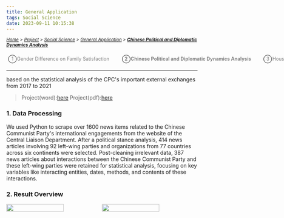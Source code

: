 ```yaml
---
title: General Application
tags: Social Science
date: 2023-09-11 10:15:38
---
```

<style>
    .image-container {
        display: flex;
        justify-content: space-between; /* 让图片均匀分布在一行中 */
        position: relative;
    }
    .menu-item {
        display: inline-block; /* Ensure elements are horizontally aligned */
        margin-right: 20px;
        position: relative;
        padding: 5px;
        color: grey;
        text-decoration: none;
        font-size: 90%; /* Reduce font size */
    }
    .menu-item:hover {
        font-weight: bold;
        color: grey !important;
    }
    .menu-item::before {
        content: counter(item) " ";
        counter-increment: item;
        border: 1px solid black;
        background-color: transparent;
        border-radius: 50%;
        width: 20px;
        height: 20px;
        display: inline-block;
        text-align: center;
        line-height: 20px;
        margin-right: 1px;
        color: grey;
    }
    .menu-list {
        list-style: none; 
        counter-reset: item;
        padding: 0; /* Remove default padding */
    }
    .menu-list div {
        white-space: nowrap; /* Prevent wrapping of list items */
    }
</style>

*<small>[Home](/Home/index.html) > [Project](/tags/Project/index.html) > [Social Science](/2023/09/11/Project/Social-Science/Social-Science/index.html) > [General Application](/2023/09/11/Project/Social-Science/General-Application/Gender-Difference-on-Family-Satisfaction/index.html) > **[Chinese Political and Diplomatic Dynamics Analysis](/2023/09/11/Project/Social-Science/General-Application/Chinese-Political-and-Diplomatic-Dynamics-Analysis/index.html) </small>***

<ol class="menu-list">
    <div>
        <li><a href="/2023/09/11/Project/Social-Science/General-Application/Gender-Difference-on-Family-Satisfaction/index.html" class="menu-item">Gender Difference on Family Satisfaction&nbsp</a><strong><a href="/2023/09/11/Project/Social-Science/General-Application/Chinese-Political-and-Diplomatic-Dynamics-Analysis/index.html" class="menu-item">Chinese Political and Diplomatic Dynamics Analysis&nbsp</a></strong><a href="/2023/09/11/Project/Social-Science/General-Application/Housing-Policy&Talent-Capability/index.html" class="menu-item">Housing Policy&Talent Capability&nbsp</a></li>
    </div>
</ol>


---

based on the statistical analysis of the CPC's important external exchanges from 2017 to 2021

> Project(word):[here](/zip/Party-in-Chinese.docx)
> Project(pdf):[here](/zip/Party-in-Chinese.pdf)

### 1. Data Processing
We used Python to scrape over 1600 news items related to the Chinese Communist Party's international engagements from the website of the Central Liaison Department. After a political stance analysis, 414 news articles involving 92 left-wing parties and organizations from 77 countries across six continents were selected. Post-cleaning irrelevant data, 387 news articles about interactions between the Chinese Communist Party and these left-wing parties were retained for statistical analysis, focusing on key variables like interacting entities, dates, methods, and contents of these interactions.

### 2. Result Overview

<div class="image-container">
    <img src="https://s2.loli.net/2024/01/06/y8ixws7jZA6UgC9.png" width="60%" height="60%">
    <img src="https://s2.loli.net/2024/01/06/ZvLR7KScNUsnz5P.png" width="60%" height="60%">
</div>
